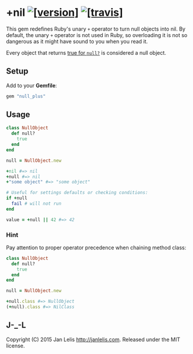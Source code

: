# +nil [![[version]](https://badge.fury.io/rb/null_plus.svg)](http://badge.fury.io/rb/null_plus)  [![[travis]](https://travis-ci.org/janlelis/null_plus.png)](https://travis-ci.org/janlelis/null_plus)

This gem redefines Ruby's unary `+` operator to turn null objects into nil. By default, the unary `+` operator is not used in Ruby, so overloading it is not so dangerous as it might have sound to you when you read it.

Every object that returns [true for `null?`](https://github.com/janlelis/null_question) is considered a null object.


## Setup

Add to your **Gemfile**:

```ruby
gem "null_plus"
```


## Usage

```ruby
class NullObject
  def null?
    true
  end 
end

null = NullObject.new

+nil #=> nil 
+null #=> nil
+"some object" #=> "some object"

# Useful for settings defaults or checking conditions:
if +null
  fail # will not run
end

value = +null || 42 #=> 42

```

### Hint

Pay attention to proper operator precedence when chaining method class:

```ruby
class NullObject
  def null?
    true
  end
end

null = NullObject.new

+null.class #=> NullObject
(+null).class #=> NilClass
```

## J-_-L

Copyright (C) 2015 Jan Lelis <http://janlelis.com>. Released under the MIT license.
